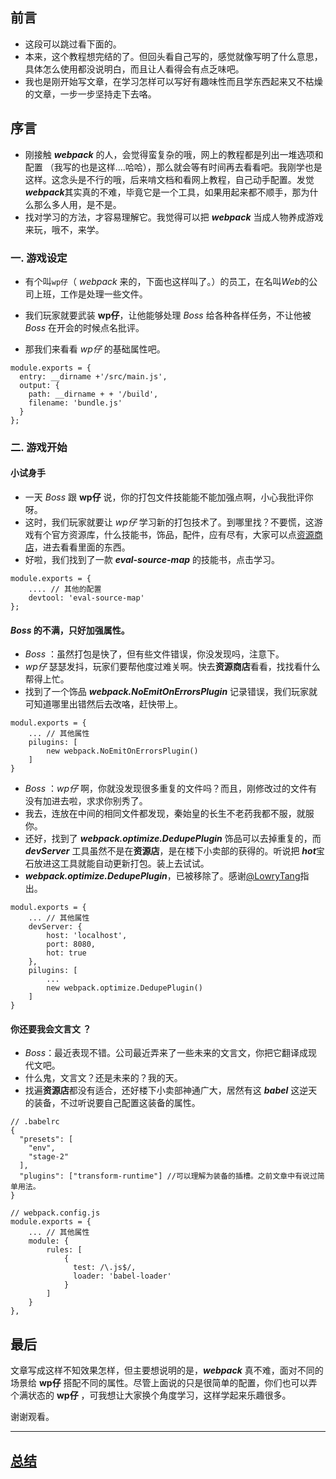 ## 前言
- 这段可以跳过看下面的。
- 本来，这个教程想完结的了。但回头看自己写的，感觉就像写明了什么意思，具体怎么使用都没说明白，而且让人看得会有点乏味吧。
- 我也是刚开始写文章，在学习怎样可以写好有趣味性而且学东西起来又不枯燥的文章，一步一步坚持走下去咯。

## 序言

- 刚接触 ***webpack*** 的人，会觉得蛮复杂的哦，网上的教程都是列出一堆选项和配置 （我写的也是这样....哈哈），那么就会等有时间再去看看吧。我刚学也是这样。这念头是不行的哦，后来啃文档和看网上教程，自己动手配置。发觉 ***webpack***其实真的不难，毕竟它是一个工具，如果用起来都不顺手，那为什么那么多人用，是不是。
- 找对学习的方法，才容易理解它。我觉得可以把 ***webpack*** 当成人物养成游戏来玩，哦不，来学。

### 一. 游戏设定

- 有个叫<code>wp仔</code>（ *webpack* 来的，下面也这样叫了。）的员工，在名叫*Web*的公司上班，工作是处理一些文件。

- 我们玩家就要武装 **wp仔**，让他能够处理 *Boss* 给各种各样任务，不让他被 *Boss* 在开会的时候点名批评。

- 那我们来看看 *wp仔* 的基础属性吧。

```
module.exports = {
  entry: __dirname +'/src/main.js',
  output: {
    path: __dirname + + '/build',
    filename: 'bundle.js'
  }
};
```

### 二. 游戏开始

#### 小试身手

- 一天 *Boss* 跟 **wp仔** 说，你的打包文件技能能不能加强点啊，小心我批评你呀。
- 这时，我们玩家就要让 *wp仔* 学习新的打包技术了。到哪里找？不要慌，这游戏有个官方资源库，什么技能书，饰品，配件，应有尽有，大家可以点[资源商店][1]，进去看看里面的东西。
- 好啦，我们找到了一款 ***eval-source-map*** 的技能书，点击学习。

```
module.exports = {
    .... // 其他的配置
    devtool: 'eval-source-map'
};
```

#### *Boss* 的不满，只好加强属性。

- *Boss* ：虽然打包是快了，但有些文件错误，你没发现吗，注意下。
- *wp仔* 瑟瑟发抖，玩家们要帮他度过难关啊。快去**资源商店**看看，找找看什么帮得上忙。
- 找到了一个饰品 ***webpack.NoEmitOnErrorsPlugin*** 记录错误，我们玩家就可知道哪里出错然后去改咯，赶快带上。

```
modul.exports = {
    ... // 其他属性
    pilugins: [
        new webpack.NoEmitOnErrorsPlugin()
    ]
}
```

- *Boss* ：*wp仔* 啊，你就没发现很多重复的文件吗？而且，刚修改过的文件有没有加进去啦，求求你别秀了。
- 我去，连放在中间的相同文件都发现，秦始皇的长生不老药我都不服，就服你。
- 还好，找到了 ***webpack.optimize.DedupePlugin*** 饰品可以去掉重复的，而 ***devServer*** 工具虽然不是在**资源店**，是在楼下小卖部的获得的。听说把 ***hot***宝石放进这工具就能自动更新打包。装上去试试。
- ***webpack.optimize.DedupePlugin***，已被移除了。感谢[@LowryTang][2]指出。

```
modul.exports = {
    ... // 其他属性
    devServer: {
        host: 'localhost',
        port: 8080,
        hot: true
    },
    pilugins: [
        ...
        new webpack.optimize.DedupePlugin()
    ]
}
```

#### 你还要我会文言文 ？

- *Boss*：最近表现不错。公司最近弄来了一些未来的文言文，你把它翻译成现代文吧。
- 什么鬼，文言文？还是未来的？我的天。
- 找遍**资源店**都没有适合，还好楼下小卖部神通广大，居然有这 ***babel*** 这逆天的装备，不过听说要自己配置这装备的属性。

```
// .babelrc
{
  "presets": [
    "env",
    "stage-2"
  ],
  "plugins": ["transform-runtime"] //可以理解为装备的插槽。之前文章中有说过简单用法。
}

// webpack.config.js
module.exports = {
    ... // 其他属性
    module: {
        rules: [
            {
              test: /\.js$/,
              loader: 'babel-loader'
            }
        ]
    }
},
```

## 最后

文章写成这样不知效果怎样，但主要想说明的是，***webpack*** 真不难，面对不同的场景给 **wp仔** 搭配不同的属性。尽管上面说的只是很简单的配置，你们也可以弄个满状态的 **wp仔** ，可我想让大家换个角度学习，这样学起来乐趣很多。  

  
谢谢观看。


----------
## [总结][3]


  [1]: https://webpack.js.org/
  [2]: https://segmentfault.com/u/lowrytang
  [3]: https://segmentfault.com/a/1190000012433099